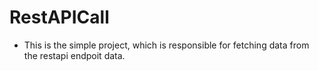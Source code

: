 # RestAPICall 
- This is the simple project, which is responsible for fetching data from the restapi endpoit data.
